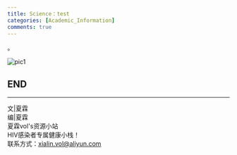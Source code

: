 ```yaml
---
title: Science：test
categories: [Academic_Information]
comments: true
---
```


。

![pic1](https://i.loli.net/2020/11/04/BKulbiehwcAaUmx.png "GS-6207的多模态作用机理")


END<br>
---

---
文|夏霖<br>
编|夏霖<br>
夏霖vol's资源小站<br>
HIV感染者专属健康小栈！<br>
联系方式：xialin.vol@aliyun.com

